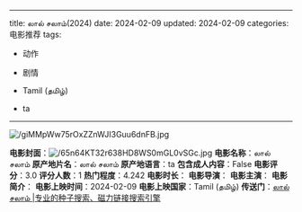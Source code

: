 
---
title: லால் சலாம்(2024)
date: 2024-02-09
updated: 2024-02-09
categories: 电影推荐
tags:

- 动作
- 剧情

- Tamil (தமிழ்)
- ta
---

<img src="https://image.tmdb.org/t/p/original/giMMpWw75rOxZZnWJI3Guu6dnFB.jpg" alt="/giMMpWw75rOxZZnWJI3Guu6dnFB.jpg" title="/giMMpWw75rOxZZnWJI3Guu6dnFB.jpg">

**电影封面**：<img src="https://image.tmdb.org/t/p/w200/65n64KT32r638HD8WS0mGL0vSGc.jpg" alt="/65n64KT32r638HD8WS0mGL0vSGc.jpg" title="/65n64KT32r638HD8WS0mGL0vSGc.jpg">
**电影名称**：லால் சலாம்
**原产地片名**：லால் சலாம்
**原产地语言**：ta
**包含成人内容**：False
**电影评分**：3.0
**评分人数**：1
**热门程度**：4.242
**电影时长**：
**电影导演**：
**电影主演**：
**电影简介**：
**电影上映时间**：2024-02-09
**电影上映国家**：Tamil (தமிழ்)
**传送门**：[லால் சலாம் |专业的种子搜索、磁力链接搜索引擎](https://movie.amd794.com:2083/?search=%E0%AE%B2%E0%AE%BE%E0%AE%B2%E0%AF%8D%20%E0%AE%9A%E0%AE%B2%E0%AE%BE%E0%AE%AE%E0%AF%8D&ordering=&mode=match_phrase&page_size=10&page=1)

